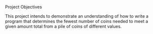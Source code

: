 Project Objectives

This project intends to demonstrate an understanding of how to write a program that determines the fewest number of coins needed to meet
a given amount total from a pile of coins of different values.
